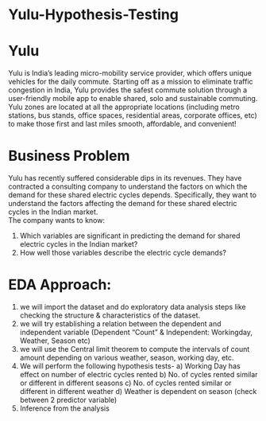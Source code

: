 # Yulu-Hypothesis-Testing
# Yulu

Yulu is India’s leading micro-mobility service provider, which offers unique vehicles for the daily commute. Starting off as a mission to eliminate traffic congestion in India, Yulu provides the safest commute solution through a user-friendly mobile app to enable shared, solo and sustainable commuting. 
Yulu zones are located at all the appropriate locations (including metro stations, bus stands, office spaces, residential areas, corporate offices, etc) to make those first and last miles smooth, affordable, and convenient!  

# Business Problem

Yulu has recently suffered considerable dips in its revenues. They have contracted a consulting company to understand the factors on which the demand for these shared electric cycles depends. Specifically, they want to understand the factors affecting the demand for these shared electric cycles in the Indian market.  
The company wants to know:  
1. Which variables are significant in predicting the demand for shared electric cycles in the Indian market? 
2. How well those variables describe the electric cycle demands?

# EDA Approach:

1. we will import the dataset and do exploratory data analysis steps like checking the structure & characteristics of the dataset.
2. we will try establishing a relation between the dependent and independent variable (Dependent “Count” & Independent: Workingday, Weather, Season etc)
3. we will use the Central limit theorem to compute the intervals of count amount depending on various weather, season, working day, etc.
4. We will perform the following hypothesis tests- 
 a) Working Day has effect on number of electric cycles rented
 b) No. of cycles rented similar or different in different seasons
 c) No. of cycles rented similar or different in different weather
 d) Weather is dependent on season (check between 2 predictor variable)
5. Inference from the analysis
